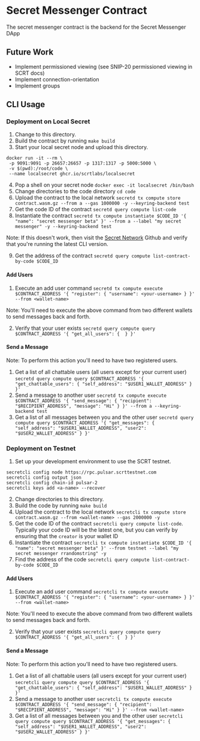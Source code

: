 # Secret Messenger Contract
The secret messenger contract is the backend for the Secret Messenger DApp

## Future Work
- Implement permissioned viewing (see SNIP-20 permissioned viewing in SCRT docs)
- Implement connection-orientation
- Implement groups

## CLI Usage
### Deployment on Local Secret
1. Change to this directory.
2. Build the contract by running `make build`
3. Start your local secret node and upload this directory. 
```
docker run -it --rm \
 -p 9091:9091 -p 26657:26657 -p 1317:1317 -p 5000:5000 \
 -v $(pwd):/root/code \
 --name localsecret ghcr.io/scrtlabs/localsecret
```
4. Pop a shell on your secret node `docker exec -it localsecret /bin/bash`
5. Change directories to the code directory `cd code`
6. Upload the contract to the local network  `secretd tx compute store contract.wasm.gz --from a --gas 1000000 -y --keyring-backend test`
7. Get the code ID of the contract `secretd query compute list-code`
8. Instantiate the contract `secretd tx compute instantiate $CODE_ID '{ "name": "secret messenger beta" }' --from a --label "my secret messenger" -y --keyring-backend test`

Note: If this doesn't work, then visit the [Secret Network](https://github.com/scrtlabs/SecretNetwork) Github and verify that you're running the latest CLI version. 

9. Get the address of the contract `secretd query compute list-contract-by-code $CODE_ID`

#### Add Users
1. Execute an add user command `secretd tx compute execute $CONTRACT_ADDRESS '{ "register": { "username": <your-username> } }' --from <wallet-name>`

Note: You'll need to execute the above command from two different wallets to send messages back and forth.

2. Verify that your user exists `secretd query compute query $CONTRACT_ADDRESS '{ "get_all_users": {  } }'`

#### Send a Message
Note: To perform this action you'll need to have two registered users.
1. Get a list of all chattable users (all users except for your current user) `secretd query compute query $CONTRACT_ADDRESS '{ "get_chattable_users": { "self_address": "$USER1_WALLET_ADDRESS" } }'`
2. Send a message to another user `secretd tx compute execute $CONTRACT_ADDRESS '{ "send_message": { "recipient": "$RECIPIENT_ADDRESS", "message": "Hi" } }' --from a --keyring-backend test`
3. Get a list of all messages between you and the other user `secretd query compute query $CONTRACT_ADDRESS '{ "get_messages": { "self_address": "$USER1_WALLET_ADDRESS", "user2": "$USER2_WALLET_ADDRESS" } }'`

### Deployment on Testnet
1. Set up your development environment to use the SCRT testnet.
```
secretcli config node https://rpc.pulsar.scrttestnet.com
secretcli config output json
secretcli config chain-id pulsar-2
secretcli keys add <a-name> --recover
```
2. Change directories to this directory. 
3. Build the code by running `make build`
4. Upload the contract to the local network  `secretcli tx compute store contract.wasm.gz --from <wallet-name> --gas 2000000 -y`
5. Get the code ID of the contract `secretcli query compute list-code`. Typically your code ID will be the latest one, but you can verify by ensuring that the `creator` is your wallet ID
6. Instantiate the contract `secretcli tx compute instantiate $CODE_ID '{ "name": "secret messenger beta" }' --from testnet --label "my secret messenger rrandomstring" -y`
7. Find the address of the code `secretcli query compute list-contract-by-code $CODE_ID`

#### Add Users
1. Execute an add user command `secretcli tx compute execute $CONTRACT_ADDRESS '{ "register": { "username": <your-username> } }' --from <wallet-name>`

Note: You'll need to execute the above command from two different wallets to send messages back and forth.

2. Verify that your user exists `secretcli query compute query $CONTRACT_ADDRESS '{ "get_all_users": {  } }'`

#### Send a Message
Note: To perform this action you'll need to have two registered users.
1. Get a list of all chattable users (all users except for your current user) `secretcli query compute query $CONTRACT_ADDRESS '{ "get_chattable_users": { "self_address": "$USER1_WALLET_ADDRESS" } }'`
2. Send a message to another user `secretcli tx compute execute $CONTRACT_ADDRESS '{ "send_message": { "recipient": "$RECIPIENT_ADDRESS", "message": "Hi" } }' --from <wallet-name>`
3. Get a list of all messages between you and the other user `secretcli query compute query $CONTRACT_ADDRESS '{ "get_messages": { "self_address": "$USER1_WALLET_ADDRESS", "user2": "$USER2_WALLET_ADDRESS" } }'`